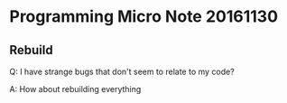
# Programming Micro Note 20161130

## Rebuild

Q: I have strange bugs that don't seem to relate to my code?
  
A: How about rebuilding everything  